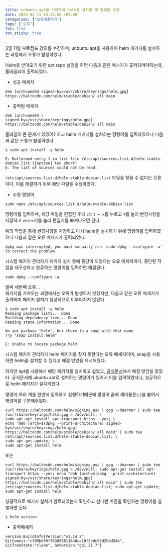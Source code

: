 ```yaml
---
title: unbuntu apt을 사용하여 helm을 설치할 때 발생한 오류
date: 2024-03-11 14:24:00 +09:00
categories: ["오류해결하기"]
tags: ["오류"]
toc: true
toc_sticky: true
---
```


3월 11일 부트캠프 강의를 수강하며, unbuntu apt을 사용하여 helm 패키지를 설치하는 과정에서 오류가 발생하였다.

Helm을 받아오기 위한 apt repo 설정을 하면 다음과 같은 메시지가 출력되어야하는데, 줄바꿈되어 출력되었다.

- 성공 메세지

```
deb [arch=amd64 signed-by=/usr/share/keyrings/helm.gpg] https://baltocdn.com/helm/stable/debian/ all main
```

- 출력된 메세지

```
deb [arch=amd64 \
signed-by=/usr/share/keyrings/helm.gpg] https://baltocdn.com/helm/stable/debian/ all main
```

줄바꿈이 큰 문제가 있겠어? 하고 helm 패키지를 설치하는 명령어를 입력하였으나 다음과 같은 오류가 발생하였다.

```
$ sudo apt install -y helm

E: Malformed entry 1 in list file /etc/apt/sources.list.d/helm-stable-debian.list ([option] too short)
E: The list of sources could not be read.
```

`/etc/apt/sources.list.d/helm-stable-debian.list` 파일을 찾을 수 없다는 오류이다. 이를 해결하기 위해 해당 파일을 수정하였다.

- 수정 명령어

```
sudo nano /etc/apt/sources.list.d/helm-stable-debian.list
```

명령어를 입력하며, 해당 파일을 편집한 후에 `ctrl + x`를 누르고 `Y`를 눌러 변경사항을 저장하고 `enter`키를 눌러 편집기를 빠져나오면 된다.

위의 작업을 통해 변경사항을 저장하고 다시 helm을 설치하기 위해 명령어를 입력하였으나 다음과 같은 오류 메세지가 출력되었다.

```
dpkg was interrupted, you must manually run 'sudo dpkg --configure -a' to correct the problem
```

시스템 패키지 관리자가 패키지 설치 중에 중단이 되었다는 오류 메세지이다. 중단된 작업을 재구성하고 완료하는 명령어를 입력하면 해결된다.

```
sudo dpkg --configure -a
```

벌써 세번째 오류...  
패키지를 가져오는 과정에서는 오류가 발생하지 않았지만, 다음과 같은 오류 메세지가 출력되며 패키지 설치가 정상적으로 이루어지지 않았다.

```
$ sudo apt install -y helm
Reading package lists... Done
Building dependency tree... Done
Reading state information... Done

No apt package "helm", but there is a snap with that name.
Try "snap install helm"

E: Unable to locate package helm
```

시스템 패키지 관리자가 helm 패키지를 찾지 못한다는 오류 메세지이며, snap을 사용하면 helm을 설치할 수 있다고 해결 방안을 제시해줬다.

하지만 apt를 사용해서 해당 패키지를 설치하고 싶었고, [공식문서](https://helm.sh/ko/docs/intro/install/)에서 해결 방안을 찾았다. 공식문서에 ubuntu apt로 설치하는 명령어가 있어서 이를 입력하였더니, 성공적으로 helm 패키지가 설치되었다.

명령어 여러 개를 한번에 입력하고 실행하기때문에 명령어 끝에 세미콜론(`;`)을 붙여서 명령어를 구분해주었다.

```
curl https://baltocdn.com/helm/signing.asc | gpg --dearmor | sudo tee /usr/share/keyrings/helm.gpg > /dev/null; \
sudo apt-get install apt-transport-https --yes; \
echo "deb [arch=$(dpkg --print-architecture) signed-by=/usr/share/keyrings/helm.gpg] https://baltocdn.com/helm/stable/debian/ all main" | sudo tee /etc/apt/sources.list.d/helm-stable-debian.list; \
sudo apt-get update; \
sudo apt-get install helm
```

또는

```
curl https://baltocdn.com/helm/signing.asc | gpg --dearmor | sudo tee /usr/share/keyrings/helm.gpg > /dev/null; sudo apt-get install apt-transport-https --yes; echo "deb [arch=$(dpkg --print-architecture) signed-by=/usr/share/keyrings/helm.gpg] https://baltocdn.com/helm/stable/debian/ all main" | sudo tee /etc/apt/sources.list.d/helm-stable-debian.list; sudo apt-get update; sudo apt-get install helm
```

성공적으로 패키지 설치가 완료되었는지 확인하고 싶다면 버전을 확인하는 명령어를 실행하면 된다.

```
$ helm version
```

- 출력메세지

```
version.BuildInfo{Version:"v3.14.2", GitCommit:"c309b6f0ff63856811846ce18f3bdc93d2b4d54b", GitTreeState:"clean", GoVersion:"go1.21.7"}
```
